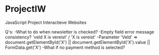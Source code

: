# ProjectIW
JavaScript Project Interactieve Websites

Q's:
    -What to do when newsletter is checked?
    -Empty field error message consistency?
        'veld X is vereist' / 'X is vereist'
    -Parameter 'Veld' => document.getElementById('X') || document.getElementById('X').value || FormData.get('X')
    -What if no payment method is selected?